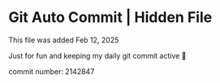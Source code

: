 # Git Auto Commit | Hidden File

This file was added Feb 12, 2025

Just for fun and keeping my daily git commit active 🤪

commit number: 2142847
